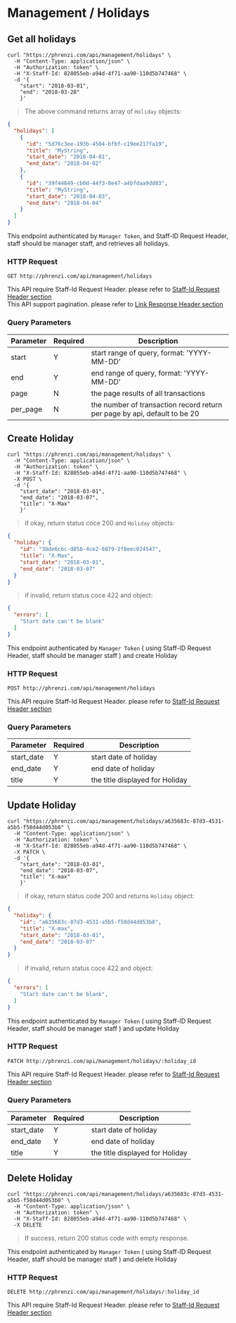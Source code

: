 # Management / Holidays

## Get all holidays

```shell
curl "https://phrenzi.com/api/management/holidays" \
  -H "Content-Type: application/json" \
  -H "Authorization: token" \
  -H "X-Staff-Id: 828055eb-a94d-4f71-aa90-110d5b747468" \
  -d '{
    "start": "2018-03-01",
    "end": "2018-03-28"
    }'

```

> The above command returns array of `Holiday` objects:

```json
{
  "holidays": [
    {
      "id": "5d76c3ee-193b-4504-bfbf-c19ee217fa19",
      "title": "MyString",
      "start_date": "2018-04-01",
      "end_date": "2018-04-02"
    },
    {
      "id": "39f44649-cb0d-44f3-8e47-a4bfdaa9dd83",
      "title": "MyString",
      "start_date": "2018-04-03",
      "end_date": "2018-04-04"
    }
  ]
}
```

This endpoint authenticated by `Manager Token`, and Staff-ID Request Header, staff should be manager staff, and retrieves all holidays.

### HTTP Request

`GET http://phrenzi.com/api/management/holidays`

<aside class="info">This API require Staff-Id Request Header. please refer to <a
href="#staff-id-request-header">Staff-Id Request Header section</a></aside>

<aside class="info">This API support pagination. please refer to <a
href="#link-response-header">Link Response Header section</a></aside>

### Query Parameters

Parameter | Required | Description
--------- | ----------- | ----------
start | Y | start range of query, format: 'YYYY-MM-DD'
end | Y | end range of query, format: 'YYYY-MM-DD'
page | N | the page results of all transactions
per_page | N | the number of transaction record return per page by api, default to be 20

## Create Holiday

```shell
curl "https://phrenzi.com/api/management/holidays" \
  -H "Content-Type: application/json" \
  -H "Authorization: token" \
  -H "X-Staff-Id: 828055eb-a94d-4f71-aa90-110d5b747468" \
  -X POST \
  -d '{
    "start_date": "2018-03-01",
    "end_date": "2018-03-07",
    "title": "X-Max"
    }'
```

> if okay, return status coce 200 and `Holiday` objects:

```json
{
  "holiday": {
    "id": "3bde6c6c-d856-4ce2-8879-2f8eec024547",
    "title": "X-Max",
    "start_date": "2018-03-01",
    "end_date": "2018-03-07"
  }
}
```

> if invalid, return status coce 422 and object:

``` json
{
  "errors": [
    "Start date can't be blank"
  ]
}
```

This endpoint authenticated by `Manager Token` ( using Staff-ID Request Header, staff should be manager staff ) and create Holiday

### HTTP Request

`POST http://phrenzi.com/api/management/holidays`

<aside class="info">This API require Staff-Id Request Header. please refer to <a
href="#staff-id-request-header">Staff-Id Request Header section</a></aside>

### Query Parameters

Parameter | Required | Description
--------- | ----------- | ----------
start_date | Y | start date of holiday
end_date | Y | end date of holiday
title | Y | the title displayed for Holiday

## Update Holiday

```shell
curl "https://phrenzi.com/api/management/holidays/a635683c-87d3-4531-a5b5-f58d44d053b8" \
  -H "Content-Type: application/json" \
  -H "Authorization: token" \
  -H "X-Staff-Id: 828055eb-a94d-4f71-aa90-110d5b747468" \
  -X PATCH \
  -d '{
    "start_date": "2018-03-01",
    "end_date": "2018-03-07",
    "title": "X-max"
    }'
```

> if okay, return status code 200 and returns `Holiday` object:

```json
{
  "holiday": {
    "id": "a635683c-87d3-4531-a5b5-f58d44d053b8",
    "title": "X-max",
    "start_date": "2018-03-01",
    "end_date": "2018-03-07"
  }
}
```

> if invalid, return status coce 422 and object:

``` json
{
  "errors": [
    "Start date can't be blank",
  ]
}
```

This endpoint authenticated by `Manager Token` ( using Staff-ID Request Header, staff should be manager staff ) and update Holiday

### HTTP Request

`PATCH http://phrenzi.com/api/management/holidays/:holiday_id`

<aside class="info">This API require Staff-Id Request Header. please refer to <a
href="#staff-id-request-header">Staff-Id Request Header section</a></aside>

### Query Parameters

Parameter | Required | Description
--------- | ----------- | ----------
start_date | Y | start date of holiday
end_date | Y | end date of holiday
title | Y | the title displayed for Holiday

## Delete Holiday

```shell
curl "https://phrenzi.com/api/management/holidays/a635683c-87d3-4531-a5b5-f58d44d053b8" \
  -H "Content-Type: application/json" \
  -H "Authorization: token" \
  -H "X-Staff-Id: 828055eb-a94d-4f71-aa90-110d5b747468" \
  -X DELETE
```

> If success, return 200 status code with empty response.

This endpoint authenticated by `Manager Token` ( using Staff-ID Request Header, staff should be manager staff ) and delete Holiday

### HTTP Request

`DELETE http://phrenzi.com/api/management/holidays/:holiday_id`

<aside class="info">This API require Staff-Id Request Header. please refer to <a
href="#staff-id-request-header">Staff-Id Request Header section</a></aside>
